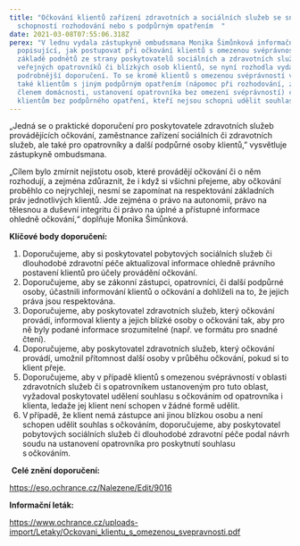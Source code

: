 ```yaml
---
title: "Očkování klientů zařízení zdravotních a sociálních služeb se sníženou
  schopností rozhodování nebo s podpůrným opatřením  "
date: 2021-03-08T07:55:06.318Z
perex: "V lednu vydala zástupkyně ombudsmana Monika Šimůnková informační leták
  popisující, jak postupovat při očkování klientů s omezenou svéprávností. Na
  základě podnětů ze strany poskytovatelů sociálních a zdravotních služeb,
  veřejných opatrovníků či blízkých osob klientů, se nyní rozhodla vydat
  podrobnější doporučení. To se kromě klientů s omezenou svéprávností věnuje
  také klientům s jiným podpůrným opatřením (nápomoc při rozhodování, zastoupení
  členem domácnosti, ustanovení opatrovníka bez omezení svéprávností) či
  klientům bez podpůrného opatření, kteří nejsou schopni udělit souhlas.    "
---
```

„Jedná se o praktické doporučení pro poskytovatele zdravotních služeb provádějících očkování, zaměstnance zařízení sociálních či zdravotních služeb, ale také pro opatrovníky a další podpůrné osoby klientů,” vysvětluje zástupkyně ombudsmana.  

„Cílem bylo zmírnit nejistotu osob, které provádějí očkování či o něm rozhodují, a zejména zdůraznit, že i když si všichni přejeme, aby očkování proběhlo co nejrychleji, nesmí se zapomínat na respektování základních práv jednotlivých klientů. Jde zejména o právo na autonomii, právo na tělesnou a duševní integritu či právo na úplné a přístupné informace ohledně očkování,“ doplňuje Monika Šimůnková.   

**Klíčové body doporučení:** 

1. Doporučujeme, aby si poskytovatel pobytových sociálních služeb či dlouhodobé zdravotní péče aktualizoval informace ohledně právního postavení klientů pro účely provádění očkování.  
2. Doporučujeme, aby se zákonní zástupci, opatrovníci, či další podpůrné osoby, účastnili informování klientů o očkování a dohlíželi na to, že jejich práva jsou respektována.  
3. Doporučujeme, aby poskytovatel zdravotních služeb, který očkování provádí, informoval klienty a jejich blízké osoby o očkování tak, aby pro ně byly podané informace srozumitelné (např. ve formátu pro snadné čtení).   
4. Doporučujeme, aby poskytovatel zdravotních služeb, který očkování provádí, umožnil přítomnost další osoby v průběhu očkování, pokud si to klient přeje.  
5. Doporučujeme, aby v případě klientů s omezenou svéprávností v oblasti zdravotních služeb či s opatrovníkem ustanoveným pro tuto oblast, vyžadoval poskytovatel udělení souhlasu s očkováním od opatrovníka i klienta, ledaže jej klient není schopen v žádné formě udělit. 
6. V případě, že klient nemá zástupce ani jinou blízkou osobu a není schopen udělit souhlas s očkováním, doporučujeme, aby poskytovatel pobytových sociálních služeb či dlouhodobé zdravotní péče podal návrh soudu na ustanovení opatrovníka pro poskytnutí souhlasu s očkováním.   

 **Celé znění doporučení:** 

<https://eso.ochrance.cz/Nalezene/Edit/9016>

**Informační leták:** 

<https://www.ochrance.cz/uploads-import/Letaky/Ockovani_klientu_s_omezenou_svepravnosti.pdf>